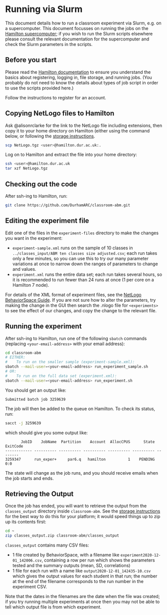 # Running via Slurm

This document details how to run a classroom experiment via Slurm, e.g. on a supercomputer. This document focusses on running the jobs on the [Hamilton supercomputer](https://www.dur.ac.uk/arc/hamilton/); if you wish to run the Slurm scripts elsewhere please consult the relevant documentation for the supercomputer and check the Slurm parameters in the scripts.

## Before you start

Please read the [Hamilton documentation](https://www.dur.ac.uk/arc/hamilton/) to ensure you understand the basics about registering, logging in, file storage, and running jobs. (You probably do not need to know the details about types of job script in order to use the scripts provided here.)

Follow the instructions to register for an account.

## Copying NetLogo files to Hamilton

Ask @alisonrclarke for the link to the NetLogo file including extensions, then copy it to your home directory on Hamilton (either using the command below, or following the [storage instructions](https://www.dur.ac.uk/arc/hamilton/usage/storage/).

```bash
scp NetLogo.tgz <user>@hamilton.dur.ac.uk:.
```

Log on to Hamilton and extract the file into your home directory:

```bash
ssh <user>@hamilton.dur.ac.uk
tar xzf NetLogo.tgz
```

## Checking out the code

After ssh-ing to Hamilton, run:

```bash
git clone https://github.com/DurhamARC/classroom-abm.git
```

## Editing the experiment file

Edit one of the files in the `experiment-files` directory to make the changes you want in the experiment:

  * `experiment-sample.xml` runs on the sample of 10 classes in `../classes_input/ABM ten classes size adjusted.csv`; each run takes only a few minutes, so you can use this to try our many parameter variations at once to narrow down the ranges of parameters to change and values.
  * `experiment.xml` runs the entire data set; each run takes several hours, so it is recommended to run fewer than 24 runs at once (1 per core on a Hamilton 7 node).

For details of the XML format of experiment files, see the [NetLogo BehaviorSpace Guide](https://ccl.northwestern.edu/netlogo/docs/behaviorspace.html). If you are not sure how to alter the parameters, try making the change in the GUI then search the .nlogo file for `<experiments>` to see the effect of our changes, and copy the change to the relevant file.

## Running the experiment
After ssh-ing to Hamilton, run one of the following `sbatch` commands (replacing `<your-email-address>` with your email address):

```bash
cd classroom-abm
# EITHER:
#    To run on the smaller sample (experiment-sample.xml):
sbatch --mail-user=<your-email-address> run_experiment_sample.sh
# OR:
#    To run on the full data set (experiment.xml):
sbatch --mail-user=<your-email-address> run_experiment.sh
```

You should get an output like:

```
Submitted batch job 3259639
```

The job will then be added to the queue on Hamilton. To check its status, run:

```bash
sacct -j 3259639
```

which should give you some output like:

```
       JobID    JobName  Partition    Account  AllocCPUS      State ExitCode
------------ ---------- ---------- ---------- ---------- ---------- --------
3259347      run_exper+     par6.q   hamilton          1    PENDING      0:0
```

The state will change as the job runs, and you should receive emails when the job starts and ends.

## Retrieving the Output

Once the job has ended, you will want to retrieve the output from the `classes_output` directory inside `classroom-abm`. See the [storage instructions](https://www.dur.ac.uk/arc/hamilton/usage/storage/) for the best way to do this for your platform; it would speed things up to zip up its contents first:

```bash
cd ~
zip classes_output.zip classroom-abm/classes_output
```

`classes_output` contains many CSV files:

 * 1 file created by BehaviorSpace, with a filename like `experiment2020-12-01_142006.csv`, containing a row per run which shows the parameters tested and the summary outputs (mean, SD, correlations)
 * 1 file for each run with a name like `output2020-12-01_142435-10.csv` which gives the output values for each student in that run; the number at the end of the filename corresponds to the run number in the experiment CSV.

Note that the dates in the filenames are the date when the file was created; if you try running multiple experiments at once then you may not be able to tell which output file is from which experiment.
